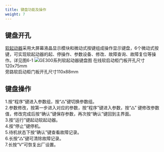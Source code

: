 ```yaml
---
title: 键盘功能及操作 
weight: 7
---
```

## 键盘开孔
[软起动器](/products/online-soft-starter/)采用大屏幕液晶显示模块和微动式按键组成操作显示键盘，6个微动式按键，可实现软起动器的起、停操作、参数设备、修改、故障查询、故障复位等操作。详见图6-1
![GE300系列软起动器键盘图](/images/ge300/6.png)
在线软启动柜门板开孔尺寸120x75mm    
旁路软启动柜门板开孔尺寸110x88mm   
## 键盘操作
1.按“程序”键进入参数组，按“△”键切换参数组。   
2.参数修改，按第一步进入对应的参数，按“程序”键进入参数，按“△” 键修改参数值，修改完成后按“确认”键保存参数，再次按“确认”键回到主界面。   
3.按“运行”键起动软起动器。      
4.按“停止”键停机。   
5.待机状态下按“确认”键查看故障记录。   
6.长按“△”键可清除故障记录。     
7.长按“V”可恢复出厂设置。
